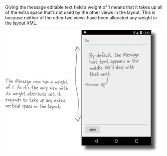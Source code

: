 Giving the message editable text field a weight of 1 means that it takes up all of the extra space that’s not used by the other views in the layout. This is because neither of the other two views have been allocated any weight in the layout XML.


![](.guides/img/8.png)